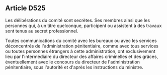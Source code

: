Article D525
----
Les délibérations du comité sont secrètes. Ses membres ainsi que les personnes
qui, à un titre quelconque, participent ou assistent à des travaux sont tenus au
secret professionnel.

Toutes communications du comité avec les bureaux ou avec les services
déconcentrés de l'administration pénitentiaire, comme avec tous services ou
toutes personnes étrangers à cette administration, ont exclusivement lieu par
l'intermédiaire du directeur des affaires criminelles et des grâces,
éventuellement avec le concours du directeur de l'administration pénitentiaire,
sous l'autorité et d'après les instructions du ministre.
